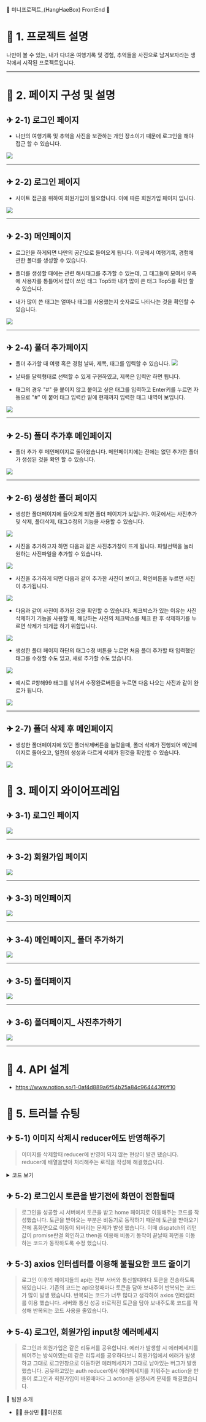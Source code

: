 🎯 미니프로젝트\_(HangHaeBox) FrontEnd 🎯

# 🚀 1. 프로젝트 설명

나만이 볼 수 있는, 내가 다녀온 여행기록 및 경험, 추억들을 사진으로 남겨보자라는 생각에서 시작된 프로젝트입니다.

---

# 🚀 2. 페이지 구성 및 설명

## ✈ 2-1) 로그인 페이지

- 나만의 여행기록 및 추억을 사진을 보관하는 개인 장소이기 때문에
  로그인을 해야 접근 할 수 있습니다.

![](https://velog.velcdn.com/images/jinho9203/post/186ba42c-f24b-4c48-b8b2-df2655bc6eac/image.PNG)

---

## ✈ 2-2) 로그인 페이지

- 사이트 접근을 위하여 회원가입이 필요합니다.
  이에 따른 회원가입 페이지 입니다.

![](https://velog.velcdn.com/images/jinho9203/post/5a9f0038-38dd-4fd7-a8d0-00cbeaab2b87/image.PNG)

---

## ✈ 2-3) 메인페이지

- 로그인을 하게되면 나만의 공간으로 들어오게 됩니다.
  이곳에서 여행기록, 경험에 관한 폴더를 생성할 수 있습니다.

- 폴더를 생성할 때에는 관련 해시태그를 추가할 수 있는데, 그 태그들이 모여서
  우측에 사용자를 통틀어서 많이 쓰인 태그 Top5와 내가 많이 쓴 태그 Top5를
  확인 할 수 있습니다.
- 내가 많이 쓴 태그는 얼마나 태그를 사용했는지 숫자로도 나타나는 것을 확인할 수 있습니다.

![](https://velog.velcdn.com/images/jinho9203/post/4cf56700-bb9d-45a2-bc0f-205541e07269/image.PNG)

---

## ✈ 2-4) 폴더 추가페이지

- 폴더 추가할 때 여행 혹은 경험 날짜, 제목, 태그를 입력할 수 있습니다.
  ![](https://velog.velcdn.com/images/jinho9203/post/e682e3f3-6d07-47bd-bb32-12ab27dd7bc8/image.PNG)

- 날짜를 달력형태로 선택할 수 있게 구현하였고, 제목은 입력만 하면 됩니다.

- 태그의 경우 "#" 을 붙이지 않고 붙이고 싶은 태그를 입력하고 Enter키를 누르면 자동으로 "#" 이 붙어 태그 입력칸 밑에 현재까지 입력한 태그 내역이 보입니다.

![](https://velog.velcdn.com/images/jinho9203/post/32fe4d91-5cbd-41e0-8f52-44bb364becfb/image.PNG)

---

## ✈ 2-5) 폴더 추가후 메인페이지

- 폴더 추가 후 메인페이지로 돌아왔습니다. 메인페이지에는 전에는 없던
  추가한 폴더가 생성된 것을 확인 할 수 있습니다.

![](https://velog.velcdn.com/images/jinho9203/post/a2ac75de-59fe-4d6b-8ff1-7b8179c8fd90/image.PNG)

---

## ✈ 2-6) 생성한 폴더 페이지

- 생성한 폴더페이지에 들어오게 되면 폴더 페이지가 보입니다.
  이곳에서는 사진추가 및 삭제, 폴더삭제, 태그수정의 기능을 사용할 수 있습니다.

![](https://velog.velcdn.com/images/jinho9203/post/760a4568-d5d1-4174-9446-172e9a98d5ba/image.PNG)

- 사진을 추가하고자 하면 다음과 같은 사진추가창이 뜨게 됩니다.
  파일선택을 눌러 원하는 사진파일을 추가할 수 있습니다.

![](https://velog.velcdn.com/images/jinho9203/post/2229da2e-949f-4ed6-a54f-600607238105/image.PNG)

- 사진을 추가하게 되면 다음과 같이 추가한 사진이 보이고, 확인버튼을 누르면 사진이 추가됩니다.

![](https://velog.velcdn.com/images/jinho9203/post/941a059a-d615-4af3-9303-30130b2c0507/image.PNG)

- 다음과 같이 사진이 추가된 것을 확인할 수 있습니다.
  체크박스가 있는 이유는 사진 삭제하기 기능을 사용할 때, 해당하는 사진의 체크박스를 체크 한 후 삭제하기를 누르면 삭제가 되게끔 하기 위함입니다.

![](https://velog.velcdn.com/images/jinho9203/post/1251b266-909a-40cf-928a-3325efacee9d/image.PNG)

- 생성한 폴더 페이지 하단의 태그수정 버튼을 누르면 처음 폴더 추가할 때 입력했던 태그를 수정할 수도 있고, 새로 추가할 수도 있습니다.

![](https://velog.velcdn.com/images/jinho9203/post/e9ba5e2e-7d6e-4bb9-86e1-ae0fd5cd1205/image.PNG)

- 예시로 #항해99 태그를 넣어서 수정완료버튼을 누르면 다음 나오는 사진과 같이 완료가 됩니다.

![](https://velog.velcdn.com/images/jinho9203/post/e0f10f6c-493a-47d7-b7de-6d136c86b64f/image.PNG)

---

## ✈ 2-7) 폴더 삭제 후 메인페이지

- 생성한 폴더페이지에 있던 폴더삭제버튼을 눌렀을때, 폴더 삭제가 진행되어 메인페이지로 돌아오고, 일전의 생성과 다르게 삭제가 된것을 확인할 수 있습니다.

![](https://velog.velcdn.com/images/jinho9203/post/57d1af2a-eaca-42ac-81ee-e9893d5e1ec5/image.PNG)

# 🚀 3. 페이지 와이어프레임

## ✈ 3-1) 로그인 페이지

![](https://velog.velcdn.com/images/jinho9203/post/d685907a-1f77-4a1f-adc2-2e403025f11c/image.jpg)

---

## ✈ 3-2) 회원가입 페이지

![](https://velog.velcdn.com/images/jinho9203/post/5f3d51f1-0f23-42f6-8f41-6d036f8183c5/image.jpg)

---

## ✈ 3-3) 메인페이지

![](https://velog.velcdn.com/images/jinho9203/post/15d30f62-1666-45dd-b854-d1d26f805ed5/image.jpg)

---

## ✈ 3-4) 메인페이지\_ 폴더 추가하기

![](https://velog.velcdn.com/images/jinho9203/post/c2c642ac-f2f6-4382-aad2-0fff8e444b47/image.jpg)

---

## ✈ 3-5) 폴더페이지

![](https://velog.velcdn.com/images/jinho9203/post/f10d1e6d-a04b-4266-8869-ce80c8c33187/image.jpg)

---

## ✈ 3-6) 폴더페이지\_ 사진추가하기

![](https://velog.velcdn.com/images/jinho9203/post/74057590-ac4f-4cd4-ab27-89f70272a65e/image.jpg)

---

# 🚀 4. API 설계

- https://www.notion.so/1-0af4d889a6f54b25a84c964443f6ff10

# 🚀 5. 트러블 슈팅

## ✈ 5-1) 이미지 삭제시 reducer에도 반영해주기

> 이미지를 삭제할때 reducer에 반영이 되지 않는 현상이 발견 됐습니다. reducer에 배열을받아 처리해주는 로직을 작성해 해결했습니다.

<details>
<summary>코드 보기</summary>
<div>

```javascript
const targetArr = action.payload;
      for (let i = 0; i < state.photos.length; ++) {
        if (targetArr.includes(state.photos[i].id + "")) {
          state.photos.splice(i, 1);
          i--;
        }
```

</div>
</details>

## ✈ 5-2) 로그인시 토큰을 받기전에 화면이 전환될때

> 로그인을 성공할 시 서버에서 토큰을 받고 home 페이지로 이동해주는 코드를 작성했습니다. 토큰을 받아오는 부분은 비동기로 동작하기 때문에 토큰을 받아오기전에 홈화면으로 이동이 되버리는 문제가 발생 했습니다. 이때 dispatch의 리턴값이 promise란걸 확인하고 then을 이용해 비동기 동작이 끝날때 화면을 이동하는 코드가 동작하도록 수정 했습니다.

## ✈ 5-3) axios 인터셉터를 이용해 불필요한 코드 줄이기

> 로그인 이후의 페이지들의 api는 전부 서버와 통신할때마다 토큰을 전송하도록 돼있습니다. 기존의 코드는 api요청때마다 토큰을 담아 보내주어 반복되는 코드가 많이 발생 됐습니다. 반복되는 코드가 너무 많다고 생각하여 axios 인터셉터를 이용 했습니다. 서버와 통신 성공 바로직전 토큰을 담아 보내주도록 코드를 작성해 반복되는 코드 사용을 줄였습니다.

## ✈ 5-4) 로그인, 회원가입 input창 에러메세지

> 로그인과 회원가입은 같은 리듀서를 공유합니다. 에러가 발생할 시 에러메세지를 띄어주는 방식이였는데 같은 리듀서를 공유하다보니 회원가입에서 에러가 발생하고 그대로 로그인창으로 이동하면 에러메세지가 그대로 남아있는 버그가 발생했습니다. 공유하고있는 auth reducer에서 에러메세지를 지워주는 action을 만들어 로그인과 회원가입이 바뀔때마다 그 action을 실행시켜 문제를 해결했습니다.

🚀 팀원 소개

- 👷‍♂ 윤상민 👷‍♂이진호
